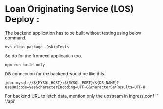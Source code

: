 # Loan Originating Service (LOS) Deploy : 

The backend application has to be built without testing using below command.

```
mvn clean package -DskipTests
```
So do for the frontend application too.

```
npm run build-only
```

DB connection for the backend would be like this.
```
jdbc:mysql://${MYSQL_HOST}:${MYSQL_PORT}/${DB_NAME}?useUnicode=yes&characterEncoding=UTF-8&characterSetResults=UTF-8
```
For backend URL to fetch data, mention only the upstream in ingress.conf
``
'/api'
```
